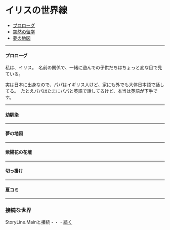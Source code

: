 # イリスの世界線
  
* [プロローグ](#プロローグ)
* [突然の留学](#突然の留学)
* [夢の地図](#夢の地図)
  
---
  
#### プロローグ

私は、イリス。　名前の関係で、一緒に遊んでの子供だちはちょっと変な目で見ている。

実は日本に出身なので、パパはイギリス人けど、家にも外でも大体日本語で話してる。　たとえパパはたまにパパと英語で話してるけど、本当は英語が下手です。



---

#### 幼馴染

---

#### 夢の地図

---

#### 紫陽花の花壇

---

#### 切っ掛け

---

#### 夏コミ

---

### 接続な世界

StoryLine.Mainと接続・・・[続く](Readme.MD)  
  
  
